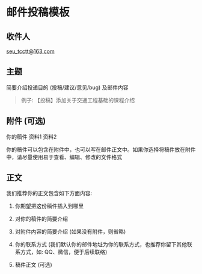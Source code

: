 # 邮件投稿模板

## 收件人

 <seu_tcctt@163.com>

## 主题

简要介绍投递目的 (投稿/建议/意见/bug) 及邮件内容

> 例子: 【投稿】添加关于交通工程基础的课程介绍

## 附件 (可选)

你的稿件 资料1 资料2

你的稿件可以包含在附件中，也可以写在邮件正文中。如果你选择将稿件放在附件中，请尽量使用易于查看、编辑、修改的文件格式

## 正文

我们推荐你的正文包含如下方面内容:

1. 你期望把这份稿件插入到哪里

2. 对你的稿件的简要介绍

3. 对附件内容的简要介绍 (如果没有附件，则省略)

4. 你的联系方式 (我们默认你的邮件地址为你的联系方式，也推荐你留下其他联系方式，如: QQ、微信，便于后续联络)

5. 稿件正文 (可选)
